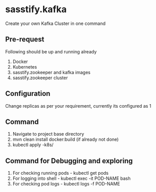 # sasstify.kafka
Create your own Kafka Cluster in one command

## Pre-request
Following should be up and running already
1. Docker
2. Kubernetes
3. sasstify.zookeeper and kafka images
3. sasstify.zookeeper cluster

## Configuration
Change replicas as per your requirement, currently its configured as 1

## Command
1. Navigate to project base directory
2. mvn clean install docker:build (if already not done)
2. kubectl apply -k8s/

## Command for Debugging and exploring
1. For checking running pods - kubectl get pods 
2. For logging into shell - kubectl exec -it POD-NAME bash
3. For checking pod logs - kubectl logs -f POD-NAME
